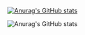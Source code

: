 [![Anurag's GitHub stats](https://github-readme-stats.vercel.app/api?username=anton-trautman)](https://github.com/anuraghazra/github-readme-stats)


![Anurag's GitHub stats](https://github-readme-stats.vercel.app/api?username=anton-trautman&show_icons=true&theme=tokyonight)
